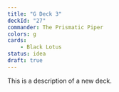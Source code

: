 ```yaml
---
title: "G Deck 3"
deckId: "27"
commander: The Prismatic Piper
colors: g
cards:
    - Black Lotus
status: idea
draft: true
---
```


This is a description of a new deck.
